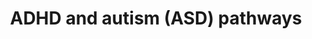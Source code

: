 ---
annotations:
- id: PW:0001164
  parent: signaling pathway
  type: Pathway Ontology
  value: endocannabinoid signaling pathway
- id: PW:0001166
  parent: classic metabolic pathway
  type: Pathway Ontology
  value: endocannabinoid metabolic pathway
- id: PW:0000217
  parent: classic metabolic pathway
  type: Pathway Ontology
  value: tetrahydrobiopterin metabolic pathway
- id: PW:0000790
  parent: signaling pathway
  type: Pathway Ontology
  value: epinephrine signaling pathway
- id: PW:0000140
  parent: regulatory pathway
  type: Pathway Ontology
  value: folate metabolic pathway
- id: DOID:1094
  parent: disease of mental health
  type: Disease Ontology
  value: attention deficit hyperactivity disorder
- id: PW:0000189
  parent: regulatory pathway
  type: Pathway Ontology
  value: folate mediated one-carbon metabolic pathway
- id: DOID:0060041
  parent: disease of mental health
  type: Disease Ontology
  value: autism spectrum disorder
- id: PW:0000048
  parent: regulatory pathway
  type: Pathway Ontology
  value: methionine cycle/metabolic pathway
- id: PW:0000407
  parent: classic metabolic pathway
  type: Pathway Ontology
  value: neurotransmitter metabolic pathway
- id: DOID:2030
  parent: disease of mental health
  type: Disease Ontology
  value: anxiety disorder
- id: PW:0001282
  parent: classic metabolic pathway
  type: Pathway Ontology
  value: kynurenine metabolic pathway
- id: DOID:14320
  parent: disease of mental health
  type: Disease Ontology
  value: generalized anxiety disorder
authors:
- Alexmadsen1
- Egonw
- Khanspers
- Larsgw
- Eweitz
- DeSl
citedin: ''
communities:
- ONTOX
description: 'Pathways associated with attention deficit hyperactivity disorder (ADHD)
  and autism spectrum disorder (ASD). Neurodivergent conditions linked in studies
  to these pathways include ADHD, autism, dyspraxia, dyslexia, dyscalculia, bipolar
  disorder, obsessive-compulsive disorder, sensory processing disorders, and Tourette
  syndrome.  This aims to be a highly detailed, comprehensive map of the metabolic
  pathways associated with these disorders, from indicated input vitamins through
  synthesis to signaling across the synaptic gap, re-uptake, and catabolism receptors.  This
  pathway is constructed with computational analysis and machine learning in mind.  In
  cases where there is a trade-off between readability and parametric accuracy, parametric
  accuracy is prioritized.  This pathway is inspired by Kimberly Kitzerow and her
  meta-analysis research on the biomechanisms and pathways behind invisible illnesses.  https://kimberly102347.com/the-chart/   Pathways
  included in this map: One-Carbon (1C), Metabolism Folate Cycle, Methionine Cycle,
  Tetrahydrobiopterin (BH4) Pathway, Neurotransmitter Synthesis, Reuptake, and Breakdown,
  Kynurenine Pathway (KP), Endocannabinoid System (ECS), Neuroreceptor Dynamics in
  the Synaptic Cleft, ROS Reactive Oxygen Stress.'
last-edited: 2025-03-19
ndex: null
organisms:
- Homo sapiens
redirect_from:
- /index.php/Pathway:WP5420
- /instance/WP5420
- /instance/WP5420_r138096
revision: r138096
schema-jsonld:
- '@context': https://schema.org/
  '@id': https://wikipathways.github.io/pathways/WP5420.html
  '@type': Dataset
  creator:
    '@type': Organization
    name: WikiPathways
  description: 'Pathways associated with attention deficit hyperactivity disorder
    (ADHD) and autism spectrum disorder (ASD). Neurodivergent conditions linked in
    studies to these pathways include ADHD, autism, dyspraxia, dyslexia, dyscalculia,
    bipolar disorder, obsessive-compulsive disorder, sensory processing disorders,
    and Tourette syndrome.  This aims to be a highly detailed, comprehensive map of
    the metabolic pathways associated with these disorders, from indicated input vitamins
    through synthesis to signaling across the synaptic gap, re-uptake, and catabolism
    receptors.  This pathway is constructed with computational analysis and machine
    learning in mind.  In cases where there is a trade-off between readability and
    parametric accuracy, parametric accuracy is prioritized.  This pathway is inspired
    by Kimberly Kitzerow and her meta-analysis research on the biomechanisms and pathways
    behind invisible illnesses.  https://kimberly102347.com/the-chart/   Pathways
    included in this map: One-Carbon (1C), Metabolism Folate Cycle, Methionine Cycle,
    Tetrahydrobiopterin (BH4) Pathway, Neurotransmitter Synthesis, Reuptake, and Breakdown,
    Kynurenine Pathway (KP), Endocannabinoid System (ECS), Neuroreceptor Dynamics
    in the Synaptic Cleft, ROS Reactive Oxygen Stress.'
  keywords:
  - (4aS,6R)-4a-hydroxy - BH4
  - 1''-hydroxycannabidiol
  - 1-O-(1,2-saturated-alkyl)-sn-glycerol
  - 10-formyl-THF
  - 11-OH-THC
  - 1′-OXPH4
  - '2''''-hydroxycannabidiol '
  - 2'-Deoxyadenosine
  - 2'-deoxyinosine
  - 2,8-Dihydroxyadenine
  - 2-AG
  - 2-Deoxyguanosine
  - 2-oxoglutarate
  - 2-phenylacetaldehyde
  - 2A-3OBU
  - 2′-OXPH4
  - '3''''-hydroxycannabidiol '
  - 3-Hydroxyanthranilic Acid
  - 3-Hydroxykynurenine
  - 3-MT
  - 3-MT SO
  - '4''''-hydroxycannabidiol '
  - 4-aminobutanoate
  - '5''''-hydroxycannabidiol '
  - 5, 10-MTHFPG
  - 5-10MeTHF
  - 5-HIAA
  - 5-Hial
  - 5-MT
  - 5-MTHF
  - 5-hydroxy-L-tryptophan
  - 6R-BH4
  - '6a-hydroxycannabidiol  '
  - '6b-hydroxycannabidiol '
  - '7-hydroxycannabidiol  '
  - AADAT
  - AANAT
  - AATM
  - ABAT
  - ABCD4
  - ABL1
  - ABL2
  - ACACA
  - ACE
  - ADA
  - ADAM10
  - ADCY1
  - ADCY7
  - ADGRL3GPCRs
  - ADH
  - ADORA2A
  - ADP
  - ADRA1A
  - ADRA1B
  - ADRA1D
  - ADRA2A
  - ADRA2B
  - ADRA2C
  - ADRB1
  - ADRB2
  - ADRB3a
  - ADSL
  - ADSS
  - AEA
  - AGMO
  - AGTR1
  - AHCY
  - AICA-riboside
  - AICARP
  - AKR1A1
  - AKR1B1
  - AKR1C1
  - AKR1C3
  - AKT1
  - AKT1S1
  - AKT2
  - AKT3
  - ALDH1L1
  - ALDH1L2
  - ALDH2
  - ALDH5A1
  - ALDH9A1
  - ALPI
  - ALPL
  - AMN
  - AMP
  - AMPD1
  - AMPK
  - AOC1
  - AOX1
  - APP
  - APRT
  - ASMT
  - ATG10
  - ATG101
  - ATG12
  - ATG13
  - ATG14
  - ATG16L1
  - ATG2A
  - ATG3
  - ATG4
  - ATG5
  - ATG7
  - ATIC
  - ATP
  - Adenine
  - Adenosine
  - AdoCbl
  - Amphetamine
  - Angiotensinogen
  - Anthranilic Acid
  - Arachidonic acid
  - B2
  - B9
  - BECN1
  - BH27,8-dihydrofolate
  - BH4
  - BHMT
  - Biopterin
  - CACNA1C
  - CACNG1
  - CACNG2
  - CACNG3
  - CACNG4
  - CACNG5
  - CACNG6
  - CACNG7
  - CACNG8
  - CALM3
  - CARI
  - CBD
  - CBL
  - CBLIF
  - CBR1
  - CBS
  - CD320
  - CDO1
  - CNR1
  - CNR2
  - CNTN1
  - CNTN2
  - CNTN3
  - CNTN4
  - CNTN5
  - CNTN6
  - CNTNAP1
  - CNTNAP2
  - CNTNAP3
  - CNTNAP4
  - COMT
  - COOH-THC
  - CPLX1
  - CSAD
  - CTH
  - CTNNB1
  - CTTN
  - CUBN
  - CYP2C19
  - CYP2C9
  - CYP2D6
  - CYP3A4
  - Ca2+
  - Cbl
  - Clonidine
  - Cortactin
  - DAG
  - DAG1
  - DAGLA
  - DAGLB
  - DBH
  - DDC
  - DEPTOR
  - DGUOK
  - DHF
  - DHFR
  - DHMA
  - DHNTP
  - DHPG
  - DLG1
  - DLG2
  - DLG3
  - DLG4
  - DLG5
  - DLGAP1
  - DLGAP2
  - DLGAP3
  - DLGAP4
  - DLGAP5
  - DNMT1
  - DOPAC
  - DOPEG
  - DOPET
  - DOPGAL
  - DOPL
  - DRD1
  - DRD2
  - DRD3
  - DRD4
  - DRD5
  - Dextroamphetamine
  - EGFR
  - FAAH
  - FAAH2
  - FAD
  - FAICARP
  - FLAD1
  - FMN
  - FMO1
  - FMO3
  - FOLH1
  - FOLR1
  - FOLR2
  - Fe2+
  - GABA
  - GABBR1
  - GABRA1
  - GABRA2
  - GABRA3
  - GABRA4
  - GABRA5
  - GABRB1
  - GABRB2
  - GABRB3
  - GABRD
  - GABRG1
  - GABRG2
  - GABRQ
  - GAD1
  - GAD2
  - GATM
  - GCAT
  - GCH1
  - GDP
  - GK
  - GKAP1
  - GLS
  - GLS2
  - GLUL
  - GMP
  - GNAQ
  - GNMT
  - GPHN
  - GRIA1
  - GRIA2
  - GRIA3
  - GRIA4
  - GRIN1
  - GRIN2A
  - GRIN2B
  - GRIN2C
  - GRIN2D
  - GRIN3A
  - GRIN3B
  - GRIP1
  - GRIP2
  - GRM1
  - GRM2
  - GRM3
  - GRM4
  - GRM5
  - GRM6
  - GRM7
  - GRM8
  - GTP
  - Guanfacine
  - Guanine
  - Guanosine
  - H2O2
  - H4gtpGPT
  - HCFC1 (cblX)
  - HDC
  - HISN8
  - HNMT
  - HOMER1
  - HOMER2
  - HOMER3
  - HPRT1
  - HTR1A
  - HTR1B
  - HTR1D
  - HTR1E
  - HTR1F
  - HTR2A
  - HTR2B
  - HTR3A
  - HTR3B
  - HTR3C
  - HTR3D
  - HTR3E
  - HTR4
  - HTR5a
  - HTR6
  - HTR7
  - HVA
  - HVAL
  - Hypoxanthine
  - IDO1
  - IDO2
  - IFNG
  - IMP
  - IMPDH1
  - INSR
  - ITP
  - ITPA
  - Imidazole-4-acetate
  - Inosine
  - KAT1
  - KAT3
  - KCNA1
  - KCNA2
  - KCNA3
  - KCNA4
  - KCNA5
  - KCNA6
  - KCNA7
  - KIT
  - KMO
  - 'KUVAN(BH4 Supplement) '
  - KYAT3
  - KYNU
  - 'Ketamine '
  - Kynurenic Acid
  - Kynurenine
  - L-Asp
  - L-alanine
  - L-arginine
  - L-citrulline
  - L-cysteate
  - L-cysteine
  - L-dopa
  - L-glutamate
  - L-glutamine
  - L-histidine
  - L-histidinol
  - L-ornithine
  - L-phenylalanine
  - L-threonine
  - L-tryptophan
  - L-tyrosine
  - LC3
  - LKB1
  - LMBRD1
  - MAOA
  - MAOB
  - 'MAPK '
  - MAPK1
  - MAPK3
  - MAPKAP1
  - MAT1A
  - MAT2B
  - MC4R
  - MECP2
  - MG2+
  - MHPGMOPEG
  - MLST8
  - MMAA
  - MMAB
  - MMACHC
  - MMADHC
  - MMUT
  - MN-SO4
  - MN2+
  - MOCOS
  - MOPGAL
  - MTHFD1
  - MTHFD1L
  - MTHFD2
  - MTHFD2L
  - MTHFR
  - MTOR
  - MTR
  - MTRR
  - MeCbl(III)alamin
  - Met
  - Metanephrine
  - Methylmalonyl-CoA
  - Methylphenidate(Ritalin)
  - Mg2+
  - Mo-MPT
  - MoCo
  - N-METHYL-HISTAMINE
  - N-Methylhistamine
  - NAD+
  - NADP
  - NADPH
  - NADSYN1
  - NAPE
  - NAPEPLD
  - NAS
  - NCAM1
  - NDRIBupropion (Wellbutrin)
  - NGLY1
  - NLGN1
  - NLGN2
  - NLGN3
  - NLGN4X
  - NMN-SO
  - NMNAT1
  - NMPEA
  - 'NO'
  - NOS1
  - NOS2
  - NOS3
  - NOX1
  - NOX3
  - NOX4
  - NOX5
  - NRXN1
  - NRXN2
  - NRXN3
  - Nadolol
  - NorepinephrineNA
  - NormetanephrineNM
  - O2
  - O2−
  - OH-
  - ONOO-
  - OPRM1
  - OXT
  - OXTR
  - PA
  - PAH
  - PCBD1
  - PCBD2
  - PDGFRA
  - PDGFRB
  - PDXK
  - PIK3AP1
  - PIK3C3
  - 'PIK3CA '
  - 'PIK3CB '
  - PIK3CD
  - 'PIK3R1 '
  - 'PIK3R2 '
  - PIK3R3
  - PIK3R4
  - PIP2
  - PIP3
  - PL
  - PLCB
  - PLCG1
  - PLCG2
  - PLP
  - PM
  - PMP
  - PN
  - PNG
  - PNMT
  - PNP
  - PNPO
  - PPH4
  - PRKAA1
  - PRKAA2
  - PRKACA
  - PRKACB
  - PRKACG
  - PRKAR1A
  - PRKAR1B
  - PRKAR2A
  - PRKAR2B
  - 'PRKCA '
  - 'PRKCB '
  - 'PRKCD '
  - 'PRKCG '
  - 'PRKCZ '
  - PSD95
  - PTEN
  - PTK2B
  - PTS
  - Phosphatidylethanolamine
  - Picolinic Acid
  - Prazosin
  - Propranolol
  - PtdIns3P
  - QDPR
  - QPRT
  - QUIN
  - Quinolinic AcidQUIN
  - R-cob(III)alamin
  - RB1CC1
  - REN
  - RFK
  - RHEB
  - RHOA
  - RICTOR
  - RIT2
  - RPTOR
  - RR
  - Risperidone
  - S-AMP
  - SAH
  - SAICA-riboside
  - SAICARP
  - SAMe
  - SCN10A
  - SCN11A
  - SCN1A
  - SCN1B
  - SCN2A
  - SCN2B
  - SCN3A
  - SCN3B
  - SCN4A
  - SCN4B
  - SCN5A
  - SCN7A
  - SCN8A
  - SCN9A
  - SESN1
  - SESN2
  - SHANK1
  - SHANK2
  - SHANK3
  - SHMT1
  - SHMT2
  - SIRT3
  - SLC17A6
  - SLC17A7
  - SLC17A8
  - SLC18A1
  - SLC18A2
  - SLC19A1
  - SLC25A12
  - SLC25A13
  - SLC25A32
  - SLC25A39
  - SLC25A40
  - SLC32A1
  - SLC46A1
  - SLC52A1
  - SLC52A2
  - SLC52A3
  - SLC6A1
  - SLC6A2
  - SLC6A3
  - SLC6A4
  - SNAP25
  - SOD1
  - SOD2
  - SOD3
  - SPR
  - SRBS2
  - STX1A
  - STXBP1
  - SULT1A3
  - SYP
  - SYT1
  - Succinyl-CoA
  - Succinyladenosine
  - T23O
  - TAAR1
  - TCN1
  - TCN2
  - THC
  - THF
  - THF-polyglutamate
  - TNFA
  - TP53
  - TPH1
  - TPH2
  - TSC1
  - TSC2
  - TY
  - TYMS
  - ULK1
  - Urate
  - VAMP2
  - VMA
  - Viloxazine(Qelbree)
  - WDR45
  - WIPI1
  - WIPI2
  - XMP
  - XO
  - Xanthine
  - Xanthosine
  - Xanthurenic acid
  - Zn2+
  - a 1-(1-hydroxyalkyl)-sn-glycerol
  - acetate
  - acetyl-CoA
  - adrenaline
  - alkylglycerols
  - angiotensin I
  - angiotensin II
  - arachidonic acid
  - 'cAMP '
  - cbLAMMAA
  - cob(I)alamin
  - cob(II)alamin
  - cobalamins
  - creatine
  - cystathionine
  - cysteine sulfinate
  - dADP
  - dAMP
  - dATP
  - dGDP
  - dGMP
  - dGTP
  - deamido-NAD+
  - dopamine
  - fatty aldehydes
  - formate
  - fumarate
  - 'gamma-hydroxybutyrate '
  - glycerol
  - glycerol 3-phosphate
  - glycine
  - glycine betaine
  - guanidinoacetate
  - hemiacetals
  - histamine
  - homocysteine
  - hydroxocobalamin
  - hypotaurine
  - imidazole-4-acetaldehyde
  - malonyl-CoA
  - melatonin
  - 'moco sulfide '
  - nicotinate D-ribonucleotide(2−)
  - noladin ether
  - norepinephrine
  - oxytocin
  - phenylethylamine2-phenylethylaminePEA
  - q-BH2
  - q-H2BPT
  - rs151257822
  - rs2254298
  - rs2268491
  - rs237887
  - rs237889
  - rs237897
  - rs237902
  - rs35062132
  - rs53576
  - rs7632287
  - sarcosine
  - sepiapterin
  - serine
  - serotonin
  - 'succinate '
  - succinic semialdehyde
  - taurine
  - tyramine
  - vitamin B6
  license: CC0
  name: ADHD and autism (ASD) pathways
seo: CreativeWork
title: ADHD and autism (ASD) pathways
wpid: WP5420
---